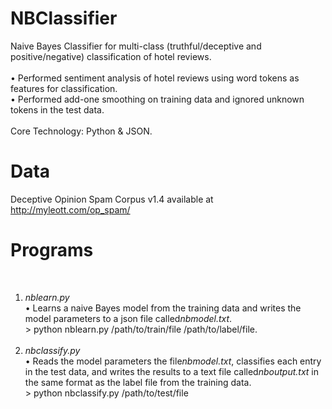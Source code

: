 # NBClassifier
Naive Bayes Classifier for multi-class (truthful/deceptive and positive/negative) classification of hotel reviews.
<br/>
<br/>
•	Performed sentiment analysis of hotel reviews using word tokens as features for classification.<br/>
•	Performed add-one smoothing on training data and ignored unknown tokens in the test data.<br/>
<br/>
Core Technology: Python &amp; JSON.
<br/>
# Data
Deceptive Opinion Spam Corpus v1.4 available at <a target="_blank" href="http://myleott.com/op_spam/">http://myleott.com/op_spam/</a> 
<br/>
# Programs
<br/>
<ol>
<li><i>nblearn.py</i></li>
  •	Learns a naive Bayes model from the training data and writes the model parameters to a json file called<i>nbmodel.txt</i>.<br/>
  &gt; python nblearn.py /path/to/train/file /path/to/label/file.<br/>
  <br/>
<li><i>nbclassify.py</i></li>
  •	Reads the model parameters the file<i>nbmodel.txt</i>, classifies each entry in the test data, and writes the results to a text file called<i>nboutput.txt</i> in the same format as the label file from the training data.<br/>
  &gt; python nbclassify.py /path/to/test/file
  <br/>
<br/>
